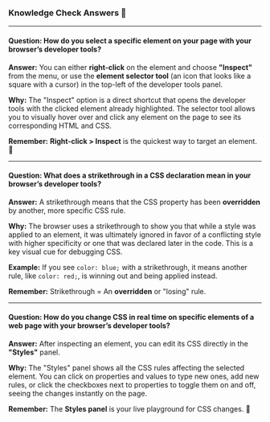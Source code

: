 ### Knowledge Check Answers 🎯

---

#### Question: How do you select a specific element on your page with your browser’s developer tools?

**Answer:** You can either **right-click** on the element and choose **"Inspect"** from the menu, or use the **element selector tool** (an icon that looks like a square with a cursor) in the top-left of the developer tools panel.

**Why:** The "Inspect" option is a direct shortcut that opens the developer tools with the clicked element already highlighted. The selector tool allows you to visually hover over and click any element on the page to see its corresponding HTML and CSS.

**Remember:** **Right-click > Inspect** is the quickest way to target an element. 🎯

---

#### Question: What does a strikethrough in a CSS declaration mean in your browser’s developer tools?

**Answer:** A strikethrough means that the CSS property has been **overridden** by another, more specific CSS rule.

**Why:** The browser uses a strikethrough to show you that while a style was applied to an element, it was ultimately ignored in favor of a conflicting style with higher specificity or one that was declared later in the code. This is a key visual cue for debugging CSS.

**Example:** If you see `color: blue;` with a strikethrough, it means another rule, like `color: red;`, is winning out and being applied instead.

**Remember:** Strikethrough = An **overridden** or "losing" rule.

---

#### Question: How do you change CSS in real time on specific elements of a web page with your browser’s developer tools?

**Answer:** After inspecting an element, you can edit its CSS directly in the **"Styles"** panel.

**Why:** The "Styles" panel shows all the CSS rules affecting the selected element. You can click on properties and values to type new ones, add new rules, or click the checkboxes next to properties to toggle them on and off, seeing the changes instantly on the page.

**Remember:** The **Styles panel** is your live playground for CSS changes. 🎨
